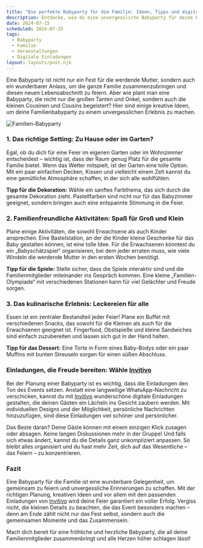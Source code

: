 ```yaml
---
title: "Die perfekte Babyparty für die Familie: Ideen, Tipps und digitale Einladungen"
description: Entdecke, wie du eine unvergessliche Babyparty für deine Familie planst, von der Dekoration bis zu digitalen Einladungen, die persönliche Note verleihen.
date: 2024-07-15
scheduled: 2024-07-15
tags:
  - Babyparty
  - Familie
  - Veranstaltungen
  - Digitale Einladungen
layout: layouts/post.njk
---
```


Eine Babyparty ist nicht nur ein Fest für die werdende Mutter, sondern auch ein wunderbarer Anlass, um die ganze Familie zusammenzubringen und diesen neuen Lebensabschnitt zu feiern. Aber wie plant man eine Babyparty, die nicht nur die großen Tanten und Onkel, sondern auch die kleinen Cousinen und Cousins begeistert? Hier sind einige kreative Ideen, um deine Familienbabyparty zu einem unvergesslichen Erlebnis zu machen.

![Familien-Babyparty](/img/family-babyparty.webp)

### 1. **Das richtige Setting: Zu Hause oder im Garten?**

Egal, ob du dich für eine Feier im eigenen Garten oder im Wohnzimmer entscheidest – wichtig ist, dass der Raum genug Platz für die gesamte Familie bietet. Wenn das Wetter mitspielt, ist der Garten eine tolle Option. Mit ein paar einfachen Decken, Kissen und vielleicht einem Zelt kannst du eine gemütliche Atmosphäre schaffen, in der sich alle wohlfühlen.

**Tipp für die Dekoration:** Wähle ein sanftes Farbthema, das sich durch die gesamte Dekoration zieht. Pastellfarben sind nicht nur für das Babyzimmer geeignet, sondern bringen auch eine entspannte Stimmung in die Feier.

### 2. **Familienfreundliche Aktivitäten: Spaß für Groß und Klein**

Plane einige Aktivitäten, die sowohl Erwachsene als auch Kinder ansprechen. Eine Bastelstation, an der die Kinder kleine Geschenke für das Baby gestalten können, ist eine tolle Idee. Für die Erwachsenen könntest du ein „Babyschätzspiel“ organisieren, bei dem jeder erraten muss, wie viele Windeln die werdende Mutter in den ersten Wochen benötigt.

**Tipp für die Spiele:** Stelle sicher, dass die Spiele interaktiv sind und die Familienmitglieder miteinander ins Gespräch kommen. Eine kleine „Familien-Olympiade“ mit verschiedenen Stationen kann für viel Gelächter und Freude sorgen.

### 3. **Das kulinarische Erlebnis: Leckereien für alle**

Essen ist ein zentraler Bestandteil jeder Feier! Plane ein Buffet mit verschiedenen Snacks, das sowohl für die Kleinen als auch für die Erwachsenen geeignet ist. Fingerfood, Obstspieße und kleine Sandwiches sind einfach zuzubereiten und lassen sich gut in der Hand halten.

**Tipp für das Dessert:** Eine Torte in Form eines Baby-Bodys oder ein paar Muffins mit bunten Streuseln sorgen für einen süßen Abschluss.

### **Einladungen, die Freude bereiten: Wähle [Invitivo](https://invitivo.com/create)**

Bei der Planung einer Babyparty ist es wichtig, dass die Einladungen den Ton des Events setzen. Anstatt eine langweilige WhatsApp-Nachricht zu verschicken, kannst du mit [Invitivo](https://invitivo.com/) wunderschöne digitale Einladungen gestalten, die deinen Gästen ein Lächeln ins Gesicht zaubern werden. Mit individuellen Designs und der Möglichkeit, persönliche Nachrichten hinzuzufügen, sind diese Einladungen viel schöner und persönlicher.

Das Beste daran? Deine Gäste können mit einem einzigen Klick zusagen oder absagen. Keine langen Diskussionen mehr in der Gruppe! Und falls sich etwas ändert, kannst du die Details ganz unkompliziert anpassen. So bleibt alles organisiert und du hast mehr Zeit, dich auf das Wesentliche – das Feiern – zu konzentrieren.

### **Fazit**

Eine Babyparty für die Familie ist eine wunderbare Gelegenheit, um gemeinsam zu feiern und unvergessliche Erinnerungen zu schaffen. Mit der richtigen Planung, kreativen Ideen und vor allem mit den passenden Einladungen von [Invitivo](https://invitivo.com/) wird deine Feier garantiert ein voller Erfolg. Vergiss nicht, die kleinen Details zu beachten, die das Event besonders machen – denn am Ende zählt nicht nur das Fest selbst, sondern auch die gemeinsamen Momente und das Zusammensein. 

Mach dich bereit für eine fröhliche und herzliche Babyparty, die all deine Familienmitglieder zusammenbringt und alle Herzen höher schlagen lässt!
